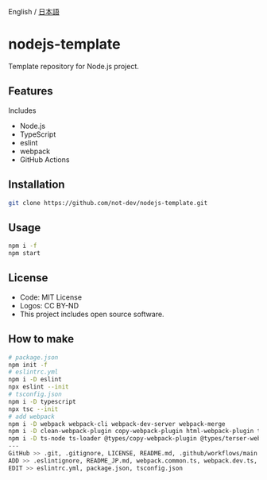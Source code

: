 English / [日本語](./README_JP.md)

<!-- ![](./res/) -->

# nodejs-template

Template repository for Node.js project.

## Features

Includes

* Node.js
* TypeScript
* eslint
* webpack
* GitHub Actions

## Installation

```sh
git clone https://github.com/not-dev/nodejs-template.git
```

## Usage

```sh
npm i -f
npm start
```

## License

* Code: MIT License
* Logos: CC BY-ND
* This project includes open source software.

## How to make

```sh
# package.json
npm init -f
# eslintrc.yml
npm i -D eslint
npx eslint --init
# tsconfig.json
npm i -D typescript
npx tsc --init
# add webpack
npm i -D webpack webpack-cli webpack-dev-server webpack-merge
npm i -D clean-webpack-plugin copy-webpack-plugin html-webpack-plugin terser-webpack-plugin
npm i -D ts-node ts-loader @types/copy-webpack-plugin @types/terser-webpack-plugin @types/webpack-dev-server @types/webpack-merge @typescript-eslint/eslint-plugin @typescript-eslint/parser
---
GitHub >> .git, .gitignore, LICENSE, README.md, .github/workflows/main.yml
ADD >> .eslintignore, README_JP.md, webpack.common.ts, webpack.dev.ts, webpack.prod.ts, public/, res/, src/
EDIT >> eslintrc.yml, package.json, tsconfig.json
```
